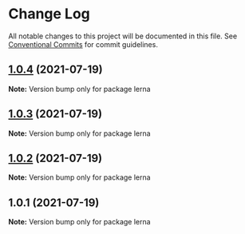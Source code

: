 # Change Log

All notable changes to this project will be documented in this file.
See [Conventional Commits](https://conventionalcommits.org) for commit guidelines.

## [1.0.4](https://github.com/kashyaprp/testrepo/compare/v1.0.3...v1.0.4) (2021-07-19)

**Note:** Version bump only for package lerna





## [1.0.3](https://github.com/kashyaprp/testrepo/compare/v1.0.2...v1.0.3) (2021-07-19)

**Note:** Version bump only for package lerna





## [1.0.2](https://github.com/kashyaprp/testrepo/compare/v1.0.1...v1.0.2) (2021-07-19)

**Note:** Version bump only for package lerna





## 1.0.1 (2021-07-19)

**Note:** Version bump only for package lerna
